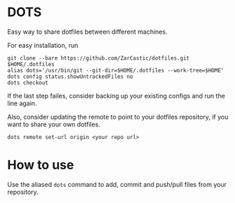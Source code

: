 # DOTS

Easy way to share dotfiles between different machines.

For easy installation, run

    git clone --bare https://github.com/ZarCastic/dotfiles.git $HOME/.dotfiles
    alias dots='/usr/bin/git --git-dir=$HOME/.dotfiles --work-tree=$HOME'
    dots config status.showUntrackedFiles no
    dots checkout

If the last step failes, consider backing up your existing configs and run the line again.

Also, consider updating the remote to point to your dotfiles repository, if you want to share your own dotfiles.

    dots remote set-url origin <your repo url>

# How to use

Use the aliased `dots` command to add, commit and push/pull files from your repository.
